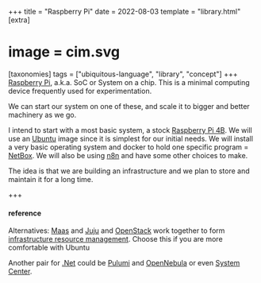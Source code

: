 +++
title = "Raspberry Pi"
date = 2022-08-03
template = "library.html"
[extra]
#  image = cim.svg
[taxonomies]
   tags = ["ubiquitous-language", "library", "concept"]
+++
[Raspberry Pi](raspberry-pi), a.k.a. SoC or System on a chip. This is a minimal computing device frequently used for experimentation.

We can start our system on one of these, and scale it to bigger and better machinery as we go.

I intend to start with a most basic system, a stock [Raspberry Pi 4B](raspberry-pi). We will use an [Ubuntu](https://ubuntu.com/download/raspberry-pi) image since it is simplest for our initial needs. We will install a very basic operating system and docker to hold one specific program = [NetBox](https://docs.netbox.dev/en/stable/). We will also be using [n8n](https://n8n.io) and have some other choices to make.

The idea is that we are building an infrastructure and we plan to store and maintain it for a long time.

+++
#### reference

Alternatives:
[Maas](https://maas.io) and [Juju](https://juju.is) and [OpenStack](https://www.openstack.org/) work together to form [infrastructure resource management](irm). 
Choose this if you are more comfortable with Ubuntu

Another pair for [.Net](https://dotnet.microsoft.com/en-us/) could be [Pulumi](https://www.pulumi.com/) and [OpenNebula](https://opennebula.io/) or even [System Center](https://www.microsoft.com/en-us/system-center).  


